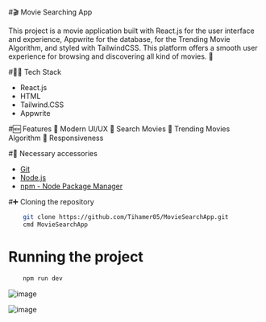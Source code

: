 #🎬 Movie Searching App

This project is a movie application built with React.js for the user interface and experience, Appwrite for the database, for the Trending Movie Algorithm, and styled with TailwindCSS. This platform offers a smooth user experience for browsing and discovering all kind of movies. 🎥

#👨‍💻 Tech Stack
- React.js
- HTML
- Tailwind.CSS
- Appwrite

#🆕 Features
🚩 Modern UI/UX
🚩 Search Movies
🚩 Trending Movies Algorithm
🚩 Responsiveness

#🍿 Necessary accessories
- [Git](https://git-scm.com/)
- [Node.js](https://nodejs.org/en)
- [npm - Node Package Manager](https://www.npmjs.com/)

#➕ Cloning the repository

```bash
    git clone https://github.com/Tihamer05/MovieSearchApp.git
    cmd MovieSearchApp
```

# Running the project 
```bash
    npm run dev
```

![image](https://github.com/user-attachments/assets/154d7b8e-7abe-4de1-a455-121dc73952cc)

![image](https://github.com/user-attachments/assets/618ea70d-14c3-4abf-87d8-f38749993e8f)


